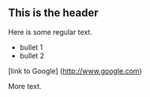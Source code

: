 ## This is the header

Here is some regular text.

* bullet 1
* bullet 2

[link to Google] (http://www.google.com)

More text.
